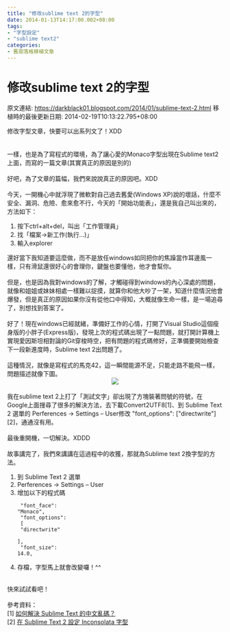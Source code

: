 ```yaml
---
title: "修改sublime text 2的字型"
date: 2014-01-13T14:17:00.002+08:00
tags: 
- "字型設定"
- "sublime text2"
categories:
- 舊部落格移植文章
---
```


# 修改sublime text 2的字型

原文連結: https://darkblack01.blogspot.com/2014/01/sublime-text-2.html
移植時的最後更新日期: 2014-02-19T10:13:22.795+08:00

修改字型文章，快要可以出系列文了！XDD<br /><br /><br />一樣，也是為了寫程式的環境，為了讓心愛的Monaco字型出現在Sublime text2上面，而寫的一篇文章(其實真正的原因是別的)<br /><br />好吧，為了文章的篇幅，我們來說說真正的原因吧。XDD<br /><br />今天，一開機心中就浮現了微軟對自己過去舊愛(Windows XP)說的壞話，什麼不安全、漏洞、危險、愈來愈不行，今天的「開始功能表」，還是我自己叫出來的，方法如下：<br /><ol><li>按下ctrl+alt+del，叫出「工作管理員」</li><li>找「檔案-&gt;新工作(執行...)」</li><li>輸入explorer</li></ol>還好當下我知道要這麼做，而不是放任windows如同把你的焦躁當作耳邊風一樣，只有滑鼠還很好心的會理你，鍵盤也要懂他，他才會幫你。<br /><br />但是，也是因為我對windows的了解，才觸碰得到windows的內心深處的問題，就像和姐姐或妹妹相處一樣難以捉摸，就算你和他大吵了一架，知道什麼情況他會爆發，但是真正的原因如果你沒有從他口中得知，大概就像生命一樣，是一場追尋了，別想找到答案了。<br /><br />好了！現在windows已經就緒，準備好工作的心情，打開了Visual Studio這個瘦身版的小胖子(Express版)，發現上次的程式碼出現了一點問題，就打開計算機上實現愛因斯坦相對論的Git穿梭時空，把有問題的程式碼修好，正準備要開始檢查下一段新進度時，Sublime text 2出問題了。<br /><br />這種情況，就像是寫程式的馬克42，這一瞬間能源不足，只能走路不能飛一樣，問題描述就像下圖。<br /><div class="separator" style="clear: both; text-align: center;"><a href="http://3.bp.blogspot.com/-8_1_3I_Xt7c/UtOBSVZYljI/AAAAAAAAGrg/bdY0kiOQmDA/s1600/1557558_10202219166313190_631224817_n.jpg" imageanchor="1" style="margin-left: 1em; margin-right: 1em;"><img border="0" src="http://3.bp.blogspot.com/-8_1_3I_Xt7c/UtOBSVZYljI/AAAAAAAAGrg/bdY0kiOQmDA/s1600/1557558_10202219166313190_631224817_n.jpg" /></a></div><br />我在sublime text 2上打了「測試文字」卻出現了方塊裝著問號的符號，在Google上面搜尋了很多的解決方法，去下載Convert2UTF8[1]、到 Sublime Text 2 選單的 Perferences → Settings – User修改 "font_options": ["directwrite"] [2]，通通沒有用。<br /><br />最後重開機，一切解決。XDDD<br /><br />故事講完了，我們來講講在這過程中的收獲，那就為Sublime text 2換字型的方法。<br /><ol><li>到 Sublime Text 2 選單</li><li>Perferences → Settings – User</li><li>增加以下的程式碼  <pre class="prettyprint"><code class="language-js">   "font_face": "Monaco",<br />    "font_options":<br />    [<br />        "directwrite"<br />    ],<br />    "font_size": 14.0,</code></pre></li><li>存檔，字型馬上就會改變囉！^^</li></ol><br />快來試試看吧！<br /><br />參考資料：<br />[1]&nbsp;<a href="http://www.inote.tw/2012/10/sublime-text.html" target="_blank">如何解決 Sublime Text 的中文亂碼？</a><br />[2]&nbsp;<a href="http://akr.tw/2012/09/inconsolata-sublime-text-2/" target="_blank">在 Sublime Text 2 設定 Inconsolata 字型</a><br /><br /><br />
